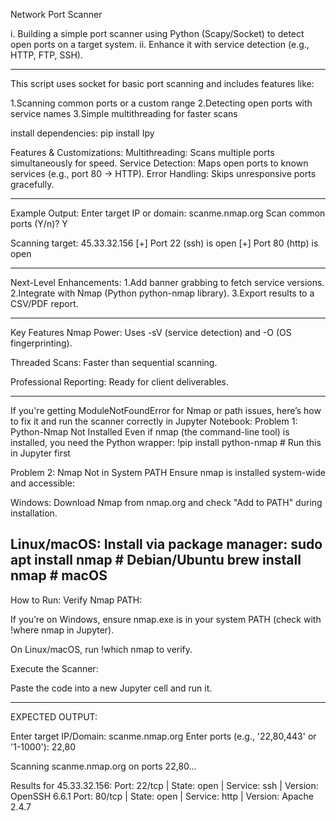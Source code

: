 Network Port Scanner

i. Building a simple port scanner using Python (Scapy/Socket) to detect open ports on a target system.
ii. Enhance it with service detection (e.g., HTTP, FTP, SSH).

--------------------------------------------------------------------------

This script uses socket for basic port scanning and includes features like:

1.Scanning common ports or a custom range
2.Detecting open ports with service names
3.Simple multithreading for faster scans

install dependencies: pip install Ipy

Features & Customizations:
Multithreading: Scans multiple ports simultaneously for speed.
Service Detection: Maps open ports to known services (e.g., port 80 → HTTP).
Error Handling: Skips unresponsive ports gracefully.

------------------------------------------------------------------------------
Example Output:
Enter target IP or domain: scanme.nmap.org
Scan common ports (Y/n)? Y

Scanning target: 45.33.32.156
[+] Port 22 (ssh) is open
[+] Port 80 (http) is open

-------------------------------------------------------------------------------
Next-Level Enhancements:
1.Add banner grabbing to fetch service versions.
2.Integrate with Nmap (Python python-nmap library).
3.Export results to a CSV/PDF report.

----------------------------------------------------------------------------------

Key Features
Nmap Power: Uses -sV (service detection) and -O (OS fingerprinting).

Threaded Scans: Faster than sequential scanning.

Professional Reporting: Ready for client deliverables.

-------------------------------------------------------------------------------------
If you're getting ModuleNotFoundError for Nmap or path issues, here’s how to fix it and run the scanner correctly in Jupyter Notebook:
  Problem 1: Python-Nmap Not Installed
Even if nmap (the command-line tool) is installed, you need the Python wrapper:
!pip install python-nmap  # Run this in Jupyter first

  Problem 2: Nmap Not in System PATH
Ensure nmap is installed system-wide and accessible:

Windows: Download Nmap from nmap.org and check "Add to PATH" during installation.

Linux/macOS: Install via package manager:
sudo apt install nmap          # Debian/Ubuntu
brew install nmap             # macOS
------------------------------------------------------------------------
How to Run:
   Verify Nmap PATH:

If you’re on Windows, ensure nmap.exe is in your system PATH (check with !where nmap in Jupyter).

On Linux/macOS, run !which nmap to verify.

Execute the Scanner:

Paste the code into a new Jupyter cell and run it.

--------------------------------------------------------------------------
EXPECTED OUTPUT:

Enter target IP/Domain: scanme.nmap.org
Enter ports (e.g., '22,80,443' or '1-1000'): 22,80

Scanning scanme.nmap.org on ports 22,80...

Results for 45.33.32.156:
Port: 22/tcp | State: open | Service: ssh | Version: OpenSSH 6.6.1
Port: 80/tcp | State: open | Service: http | Version: Apache 2.4.7
